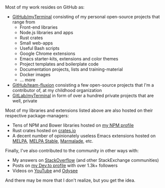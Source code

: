 Most of my work resides on GitHub as:

* [GitHub/myTerminal](https://github.com/myTerminal) consisting of my personal open-source projects that range from
    * Front-end libraries
    * Node.js libraries and apps
    * Rust crates
    * Small web-apps
    * Useful Bash scripts
    * Google Chrome extensions
    * Emacs starter-kits, extensions and color themes
    * Project templates and boilerplate code
    * Documentation projects, lists and training-material
    * Docker images
    * ... more
* [GitHub/team-fluxion](https://github.com/team-fluxion) consisting a few open-source projects that I'm a contributor of, at my childhood organization
* [GitLab/myTerminal](https://gitlab.com/myTerminal) in form of over a hundred private projects that are well, private

Most of my libraries and extensions listed above are also hosted on their respective package-managers:

* Tens of NPM and Bower libraries hosted on [my NPM profile](https://www.npmjs.com/~myterminal)
* Rust crates hosted on [crates.io](https://crates.io)
* A decent number of opinionately useless Emacs extensions hosted on [MELPA](https://melpa.org/#/?q=myterminal), [MELPA Stable](https://stable.melpa.org/#/?q=myterminal), [Marmalade](https://marmalade-repo.org/profile/myTerminal), etc.

Finally, I've also contributed to the community in other ways with:

* My answers on [StackOverflow](http://stackoverflow.com/users/1749585/myterminal) (and other StackExchange communities)
* Posts on [my Dev.to profile](https://dev.to/myterminal) with over 1.3k+ followers
* Videos on [YouTube](https://www.youtube.com/channel/UCbfg3_hFrOxuEtYMRGsp1ig) and [Odysee](https://odysee.com/@myTerminal:1)

And there may be more that I don't realize, but you get the idea.
